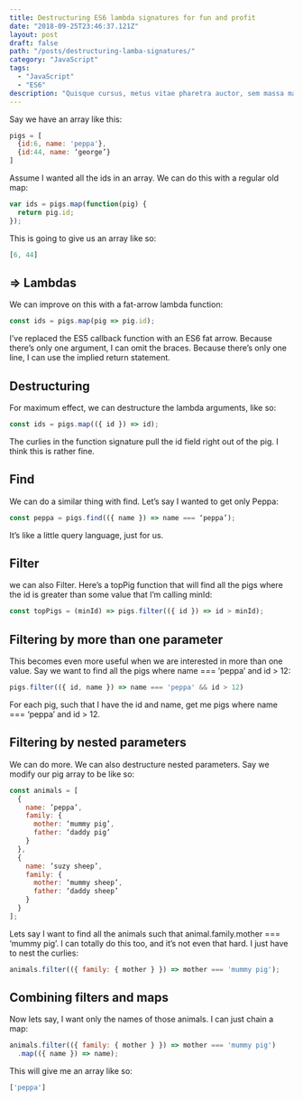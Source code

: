 ```yaml
---
title: Destructuring ES6 lambda signatures for fun and profit
date: "2018-09-25T23:46:37.121Z"
layout: post
draft: false
path: "/posts/destructuring-lamba-signatures/"
category: "JavaScript"
tags:
  - "JavaScript"
  - "ES6"
description: "Quisque cursus, metus vitae pharetra auctor, sem massa mattis sem, at interdum magna augue eget diam. Vestibulum ante ipsum primis in faucibus orci luctus et ultrices posuere cubilia Curae; Morbi lacinia molestie dui. Praesent blandit dolor. Sed non quam. In vel mi sit amet augue congue elementum."
---
```


Say we have an array like this:

```js
pigs = [
  {id:6, name: 'peppa'},
  {id:44, name: ‘george’}
]
```

Assume I wanted all the ids in an array. We can do this with a regular old map:

```js
var ids = pigs.map(function(pig) {
  return pig.id;
});
```

This is going to give us an array like so:

```js
[6, 44]
```

## => Lambdas

We can improve on this with a fat-arrow lambda function:

```js
const ids = pigs.map(pig => pig.id);
```

I’ve replaced the ES5 callback function with an ES6 fat arrow. Because there’s only one argument, I can omit the braces. Because there’s only one line, I can use the implied return statement.

## Destructuring

For maximum effect, we can destructure the lambda arguments, like so:

```js
const ids = pigs.map(({ id }) => id);
```

The curlies in the function signature pull the id field right out of the pig. I think this is rather fine.

## Find

We can do a similar thing with find. Let’s say I wanted to get only Peppa:

```js
const peppa = pigs.find(({ name }) => name === ‘peppa’);
```

It’s like a little query language, just for us.

## Filter

we can also Filter. Here’s a topPig function that will find all the pigs where the id is greater than some value that I’m calling minId:

```js
const topPigs = (minId) => pigs.filter(({ id }) => id > minId);
```

## Filtering by more than one parameter

This becomes even more useful when we are interested in more than one value. Say we want to find all the pigs where name === ’peppa’ and id > 12:

```js
pigs.filter(({ id, name }) => name === 'peppa' && id > 12)
```

For each pig, such that I have the id and name, get me pigs where name === ‘peppa’ and id > 12.

## Filtering by nested parameters
We can do more. We can also destructure nested parameters. Say we modify our pig array to be like so:

```js
const animals = [
  {
    name: ’peppa’,
    family: {
      mother: ‘mummy pig’,
      father: ‘daddy pig’
    }
  },
  {
    name: ’suzy sheep’,
    family: {
      mother: ‘mummy sheep’,
      father: ‘daddy sheep’
    }
  }
];
```

Lets say I want to find all the animals such that animal.family.mother === ‘mummy pig’. I can totally do this too, and it’s not even that hard. I just have to nest the curlies:

```js
animals.filter(({ family: { mother } }) => mother === 'mummy pig');
```

## Combining filters and maps

Now lets say, I want only the names of those animals. I can just chain a map:

```js
animals.filter(({ family: { mother } }) => mother === 'mummy pig')
  .map(({ name }) => name);
```

This will give me an array like so:

```js
['peppa']
```
